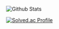 ![Github Stats](https://github-readme-stats.vercel.app/api?username=daeho0818&show_icons=true)

[![Solved.ac Profile](http://mazassumnida.wtf/api/v2/generate_badge?boj=daeho0818)](https://solved.ac/profile/daeho0818)

<!--
**daeho0818/daeho0818** is a ✨ _special_ ✨ repository because its `README.md` (this file) appears on your GitHub profile.

Here are some ideas to get you started:

- 🔭 I’m currently working on ...
- 🌱 I’m currently learning ...
- 👯 I’m looking to collaborate on ...
- 🤔 I’m looking for help with ...
- 💬 Ask me about ...
- 📫 How to reach me: ...
- 😄 Pronouns: ...
- ⚡ Fun fact: ...
-->
